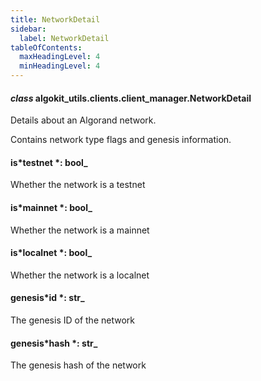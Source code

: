 ```yaml
---
title: NetworkDetail
sidebar:
  label: NetworkDetail
tableOfContents:
  maxHeadingLevel: 4
  minHeadingLevel: 4
---
```


#### _class_ algokit_utils.clients.client_manager.NetworkDetail

Details about an Algorand network.

Contains network type flags and genesis information.

#### is*testnet *: bool\_

Whether the network is a testnet

#### is*mainnet *: bool\_

Whether the network is a mainnet

#### is*localnet *: bool\_

Whether the network is a localnet

#### genesis*id *: str\_

The genesis ID of the network

#### genesis*hash *: str\_

The genesis hash of the network
